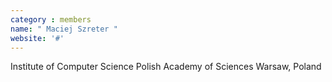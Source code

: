 ```yaml
---
category : members
name: " Maciej Szreter " 
website: '#'
---
```

Institute of Computer Science
Polish Academy of Sciences
Warsaw, Poland

